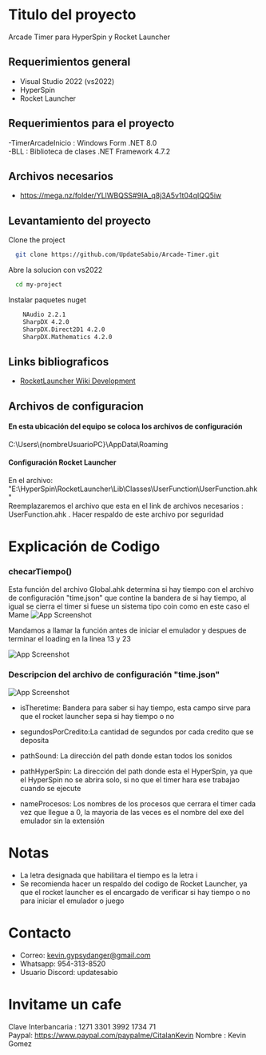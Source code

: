 
# Titulo del proyecto

Arcade Timer para HyperSpin y Rocket Launcher


## Requerimientos general
* Visual Studio 2022 (vs2022)
* HyperSpin
* Rocket Launcher

## Requerimientos para el proyecto
-TimerArcadeInicio :  Windows Form .NET 8.0  
-BLL :  Biblioteca de clases .NET Framework  4.7.2

## Archivos necesarios
- https://mega.nz/folder/YLlWBQSS#9IA_q8j3A5v1t04qIQQ5iw

## Levantamiento del proyecto

Clone the project

```bash
  git clone https://github.com/UpdateSabio/Arcade-Timer.git
```

Abre la solucion con vs2022

```bash
  cd my-project
```

Instalar paquetes nuget

```bash
    NAudio 2.2.1
    SharpDX 4.2.0
    SharpDX.Direct2D1 4.2.0
    SharpDX.Mathematics 4.2.0
```




## Links bibliograficos

 - [RocketLauncher Wiki Development](https://www.rlauncher.com/wiki/index.php/Development)


## Archivos de configuracion
#### En esta ubicación del equipo se coloca los archivos de configuración
C:\Users\\{nombreUsuarioPC}\AppData\Roaming

#### Configuración Rocket Launcher
En el archivo: "E:\HyperSpin\RocketLauncher\Lib\Classes\UserFunction\UserFunction.ahk"  
Reemplazaremos el archivo que esta en el link de archivos necesarios : UserFunction.ahk . Hacer respaldo de este archivo por seguridad




# Explicación de Codigo
### checarTiempo()
Esta función del archivo Global.ahk determina si hay tiempo con el archivo de configuración "time.json" que contine la bandera de si hay tiempo, al igual se cierra el timer si fuese un sistema tipo coin como en este caso el Mame
![App Screenshot](https://firebasestorage.googleapis.com/v0/b/portfoliowebsite-6adbe.appspot.com/o/Arcade%20Timer%20Proyect%2FCodigo%20ahk.png?alt=media&token=9f86135e-7093-4830-a8a2-bde5c21dd67f)

Mandamos a llamar la función antes de iniciar el emulador y despues de terminar el loading en la linea 13 y 23

![App Screenshot](https://firebasestorage.googleapis.com/v0/b/portfoliowebsite-6adbe.appspot.com/o/Arcade%20Timer%20Proyect%2FInicio%20sistema.png?alt=media&token=5afe6747-8199-4472-8041-b285636c5136)


### Descripcion del archivo de configuración "time.json"

![App Screenshot](https://firebasestorage.googleapis.com/v0/b/portfoliowebsite-6adbe.appspot.com/o/Arcade%20Timer%20Proyect%2FConfiguracion%20timer.png?alt=media&token=14518318-68a6-434f-972f-c870d3fbd419)



* isTheretime: Bandera para saber si hay tiempo, esta campo sirve para que el rocket launcher sepa si hay tiempo o no

* segundosPorCredito:La cantidad de segundos por cada credito que se deposita

* pathSound: La dirección del path donde estan todos los sonidos

* pathHyperSpin: La dirección del path donde esta el HyperSpin, ya que el HyperSpin no se abrira solo, si no que el timer hara ese trabajao cuando se ejecute

* nameProcesos: Los nombres de los procesos que cerrara el timer cada vez que llegue a 0, la mayoria de las veces es el nombre del exe del emulador sin la extensión


# Notas
* La letra designada que habilitara el tiempo es la letra i
* Se recomienda hacer un respaldo del codigo de Rocket Launcher, ya que el rocket launcher es el encargado de verificar si hay tiempo o no para iniciar el emulador o juego
# Contacto
* Correo: kevin.gypsydanger@gmail.com
* Whatsapp: 954-313-8520
* Usuario Discord: updatesabio

# Invitame un cafe
Clave Interbancaria : 1271 3301 3992 1734 71  
Paypal: https://www.paypal.com/paypalme/CitalanKevin 
Nombre : Kevin Gomez
